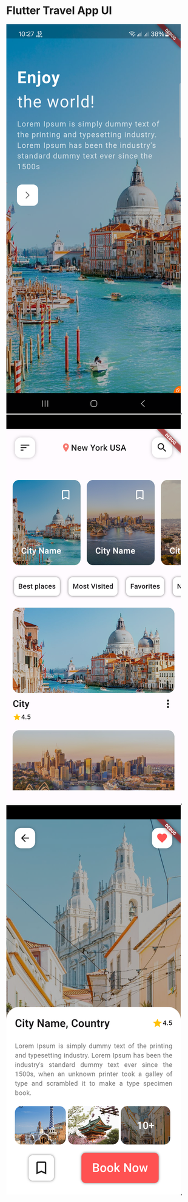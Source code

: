 # Flutter Travel App UI

![Welcome Screen](https://github.com/moklesur644/Flutter-Travel-Application-UI/blob/main/Screenshort/1.png?raw=true),
![Home Screen](https://github.com/moklesur644/Flutter-Travel-Application-UI/blob/main/Screenshort/2.png?raw=true),
![Details Screen](https://github.com/moklesur644/Flutter-Travel-Application-UI/blob/main/Screenshort/3.png?raw=true),

